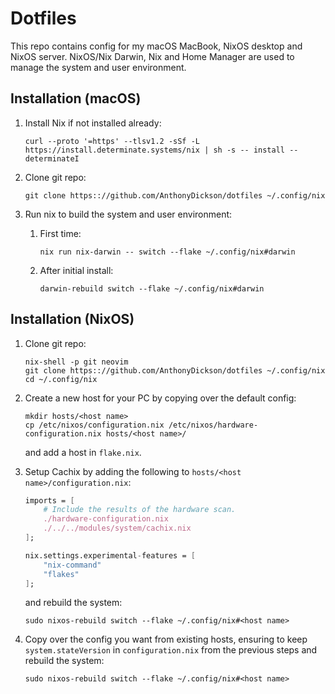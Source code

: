 # Dotfiles

This repo contains config for my macOS MacBook, NixOS desktop and NixOS server.
NixOS/Nix Darwin, Nix and Home Manager are used to manage the system and user environment.

## Installation (macOS)

1. Install Nix if not installed already:

    ```shell
    curl --proto '=https' --tlsv1.2 -sSf -L https://install.determinate.systems/nix | sh -s -- install --determinateI
    ```

1. Clone git repo:

    ```shell
    git clone https:://github.com/AnthonyDickson/dotfiles ~/.config/nix
    ```

1. Run nix to build the system and user environment:

    1. First time:

       ```shell
       nix run nix-darwin -- switch --flake ~/.config/nix#darwin
       ```

    2. After initial install:

       ```shell
       darwin-rebuild switch --flake ~/.config/nix#darwin
       ```

## Installation (NixOS)

1. Clone git repo:

    ```shell
    nix-shell -p git neovim
    git clone https:://github.com/AnthonyDickson/dotfiles ~/.config/nix
    cd ~/.config/nix
    ```
1. Create a new host for your PC by copying over the default config:

    ```shell
    mkdir hosts/<host name>
    cp /etc/nixos/configuration.nix /etc/nixos/hardware-configuration.nix hosts/<host name>/
    ```
    and add a host in `flake.nix`.

1. Setup Cachix by adding the following to `hosts/<host name>/configuration.nix`:

    ```nix
    imports = [
        # Include the results of the hardware scan.
        ./hardware-configuration.nix
        ./../../modules/system/cachix.nix
    ];

    nix.settings.experimental-features = [
        "nix-command"
        "flakes"
    ];
    ```
    and rebuild the system:

    ```shell
    sudo nixos-rebuild switch --flake ~/.config/nix#<host name>
    ```

1. Copy over the config you want from existing hosts, ensuring to keep
    `system.stateVersion` in `configuration.nix` from the previous steps and
    rebuild the system:

    ```shell
    sudo nixos-rebuild switch --flake ~/.config/nix#<host name>
    ```
